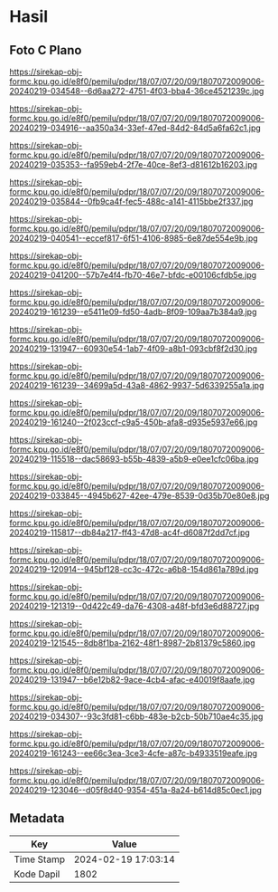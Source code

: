 # Hasil

## Foto C Plano

https://sirekap-obj-formc.kpu.go.id/e8f0/pemilu/pdpr/18/07/07/20/09/1807072009006-20240219-034548--6d6aa272-4751-4f03-bba4-36ce4521239c.jpg

https://sirekap-obj-formc.kpu.go.id/e8f0/pemilu/pdpr/18/07/07/20/09/1807072009006-20240219-034916--aa350a34-33ef-47ed-84d2-84d5a6fa62c1.jpg

https://sirekap-obj-formc.kpu.go.id/e8f0/pemilu/pdpr/18/07/07/20/09/1807072009006-20240219-035353--fa959eb4-2f7e-40ce-8ef3-d81612b16203.jpg

https://sirekap-obj-formc.kpu.go.id/e8f0/pemilu/pdpr/18/07/07/20/09/1807072009006-20240219-035844--0fb9ca4f-fec5-488c-a141-4115bbe2f337.jpg

https://sirekap-obj-formc.kpu.go.id/e8f0/pemilu/pdpr/18/07/07/20/09/1807072009006-20240219-040541--eccef817-6f51-4106-8985-6e87de554e9b.jpg

https://sirekap-obj-formc.kpu.go.id/e8f0/pemilu/pdpr/18/07/07/20/09/1807072009006-20240219-041200--57b7e4f4-fb70-46e7-bfdc-e00106cfdb5e.jpg

https://sirekap-obj-formc.kpu.go.id/e8f0/pemilu/pdpr/18/07/07/20/09/1807072009006-20240219-161239--e5411e09-fd50-4adb-8f09-109aa7b384a9.jpg

https://sirekap-obj-formc.kpu.go.id/e8f0/pemilu/pdpr/18/07/07/20/09/1807072009006-20240219-131947--60930e54-1ab7-4f09-a8b1-093cbf8f2d30.jpg

https://sirekap-obj-formc.kpu.go.id/e8f0/pemilu/pdpr/18/07/07/20/09/1807072009006-20240219-161239--34699a5d-43a8-4862-9937-5d6339255a1a.jpg

https://sirekap-obj-formc.kpu.go.id/e8f0/pemilu/pdpr/18/07/07/20/09/1807072009006-20240219-161240--2f023ccf-c9a5-450b-afa8-d935e5937e66.jpg

https://sirekap-obj-formc.kpu.go.id/e8f0/pemilu/pdpr/18/07/07/20/09/1807072009006-20240219-115518--dac58693-b55b-4839-a5b9-e0ee1cfc06ba.jpg

https://sirekap-obj-formc.kpu.go.id/e8f0/pemilu/pdpr/18/07/07/20/09/1807072009006-20240219-033845--4945b627-42ee-479e-8539-0d35b70e80e8.jpg

https://sirekap-obj-formc.kpu.go.id/e8f0/pemilu/pdpr/18/07/07/20/09/1807072009006-20240219-115817--db84a217-ff43-47d8-ac4f-d6087f2dd7cf.jpg

https://sirekap-obj-formc.kpu.go.id/e8f0/pemilu/pdpr/18/07/07/20/09/1807072009006-20240219-120914--945bf128-cc3c-472c-a6b8-154d861a789d.jpg

https://sirekap-obj-formc.kpu.go.id/e8f0/pemilu/pdpr/18/07/07/20/09/1807072009006-20240219-121319--0d422c49-da76-4308-a48f-bfd3e6d88727.jpg

https://sirekap-obj-formc.kpu.go.id/e8f0/pemilu/pdpr/18/07/07/20/09/1807072009006-20240219-121545--8db8f1ba-2162-48f1-8987-2b81379c5860.jpg

https://sirekap-obj-formc.kpu.go.id/e8f0/pemilu/pdpr/18/07/07/20/09/1807072009006-20240219-131947--b6e12b82-9ace-4cb4-afac-e40019f8aafe.jpg

https://sirekap-obj-formc.kpu.go.id/e8f0/pemilu/pdpr/18/07/07/20/09/1807072009006-20240219-034307--93c3fd81-c6bb-483e-b2cb-50b710ae4c35.jpg

https://sirekap-obj-formc.kpu.go.id/e8f0/pemilu/pdpr/18/07/07/20/09/1807072009006-20240219-161243--ee66c3ea-3ce3-4cfe-a87c-b4933519eafe.jpg

https://sirekap-obj-formc.kpu.go.id/e8f0/pemilu/pdpr/18/07/07/20/09/1807072009006-20240219-123046--d05f8d40-9354-451a-8a24-b614d85c0ec1.jpg


## Metadata

| Key        | Value               |
| ---------- | ------------------- |
| Time Stamp | 2024-02-19 17:03:14 |
| Kode Dapil | 1802                |



